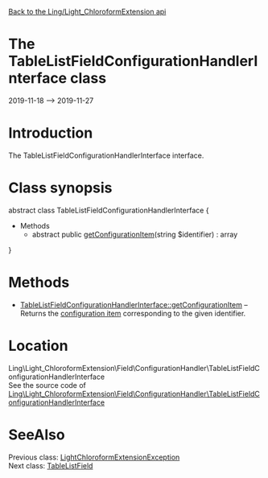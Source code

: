 [Back to the Ling/Light_ChloroformExtension api](https://github.com/lingtalfi/Light_ChloroformExtension/blob/master/doc/api/Ling/Light_ChloroformExtension.md)



The TableListFieldConfigurationHandlerInterface class
================
2019-11-18 --> 2019-11-27






Introduction
============

The TableListFieldConfigurationHandlerInterface interface.



Class synopsis
==============


abstract class <span class="pl-k">TableListFieldConfigurationHandlerInterface</span>  {

- Methods
    - abstract public [getConfigurationItem](https://github.com/lingtalfi/Light_ChloroformExtension/blob/master/doc/api/Ling/Light_ChloroformExtension/Field/ConfigurationHandler/TableListFieldConfigurationHandlerInterface/getConfigurationItem.md)(string $identifier) : array

}






Methods
==============

- [TableListFieldConfigurationHandlerInterface::getConfigurationItem](https://github.com/lingtalfi/Light_ChloroformExtension/blob/master/doc/api/Ling/Light_ChloroformExtension/Field/ConfigurationHandler/TableListFieldConfigurationHandlerInterface/getConfigurationItem.md) &ndash; Returns the [configuration item](https://github.com/lingtalfi/Light_ChloroformExtension/blob/master/doc/pages/conception-notes.md#configuration-item) corresponding to the given identifier.





Location
=============
Ling\Light_ChloroformExtension\Field\ConfigurationHandler\TableListFieldConfigurationHandlerInterface<br>
See the source code of [Ling\Light_ChloroformExtension\Field\ConfigurationHandler\TableListFieldConfigurationHandlerInterface](https://github.com/lingtalfi/Light_ChloroformExtension/blob/master/Field/ConfigurationHandler/TableListFieldConfigurationHandlerInterface.php)



SeeAlso
==============
Previous class: [LightChloroformExtensionException](https://github.com/lingtalfi/Light_ChloroformExtension/blob/master/doc/api/Ling/Light_ChloroformExtension/Exception/LightChloroformExtensionException.md)<br>Next class: [TableListField](https://github.com/lingtalfi/Light_ChloroformExtension/blob/master/doc/api/Ling/Light_ChloroformExtension/Field/TableListField.md)<br>
